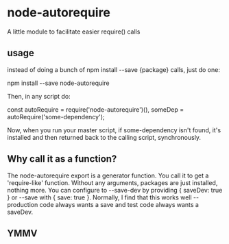 # node-autorequire
A little module to facilitate easier require() calls

## usage

instead of doing a bunch of npm install --save {package} calls, just do one:

npm install --save node-autorequire

Then, in any script do:

const autoRequire = require('node-autorequire')(),
  someDep = autoRequire('some-dependency');
  
Now, when you run your master script, if some-dependency isn't found, it's installed and then returned back to the calling script, synchronously.
  
## Why call it as a function?
The node-autorequire export is a generator function. You call it to get a 'require-like' function. Without any arguments, packages are just installed, nothing more. You can configure to --save-dev by providing { saveDev: true } or --save with { save: true }. Normally, I find that this works well -- production code always wants a save and test code always wants a saveDev.

## YMMV

